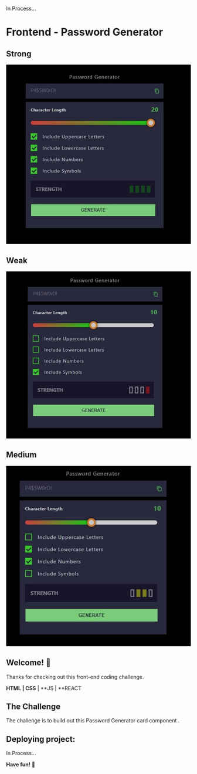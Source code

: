 In Process...

# Frontend - Password Generator

## Strong 
![Strong](./images/1.jpg)

## Weak
![Weak](./images/2.jpg)

## Medium
![Medium](./images/4.jpg)

## Welcome! 👋

Thanks for checking out this front-end coding challenge.


**HTML | CSS** | **JS | **REACT

## The Challenge

The challenge is to build out this Password Generator card component .


## Deploying project:
In Process...

**Have fun!** 🚀

